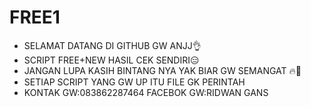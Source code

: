 # FREE1
- SELAMAT DATANG DI GITHUB GW ANJJ👌
- SCRIPT FREE+NEW HASIL CEK SENDIRI😑
- JANGAN LUPA KASIH BINTANG NYA YAK BIAR GW SEMANGAT 🔥🌟
- SETIAP SCRIPT YANG GW UP ITU FILE GK PERINTAH 
- KONTAK GW:083862287464 FACEBOK GW:RIDWAN GANS 
